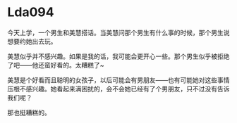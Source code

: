# Lda094

今天上学，一个男生和美慧搭话。当美慧问那个男生有什么事的时候，那个男生说想要约她出去玩。



美慧似乎并不感兴趣。如果是我的话，我可能会更开心一些。那个男生似乎被拒绝了吧——他还蛮好看的。太糟糕了~



美慧是个好看而且聪明的女孩子，以后可能会有男朋友——也有可能她对这些事情压根不感兴趣。她看起来满困扰的，会不会她已经有了个男朋友，只不过没有告诉我们呢？



那也挺糟糕的。